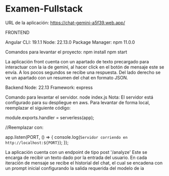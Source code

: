 ﻿# Examen-Fullstack

URL de la aplicación:
https://chat-gemini-a5f39.web.app/

FRONTEND

Angular CLI: 19.1.1
Node: 22.13.0
Package Manager: npm 11.0.0

Comandos para levantar el proyecto:
npm install
npm start

La aplicación front cuenta con un apartado de texto precargado para interactuar con la ia de gemini, al hacer click en el botón de mensaje este se envía. A los pocos segundos se recibe una respuesta. Del lado derecho se ve un apartado con un resumen del chat en formato JSON.

Backend
Node: 22.13
Framework: express

Comando para levantar el servidor.
node index.js
Nota: El servidor está configurado para su despliegue en aws. Para levantar de forma local, reemplazar el siguiente código:

module.exports.handler = serverless(app);

//Reemplazar con:

app.listen(PORT, () => {
    console.log(`Servidor corriendo en http://localhost:${PORT}`);
});

La aplicación cuenta con un endpoint de tipo post '/analyze'
Este se encarga de recibir un texto dado por la entrada del usuario.
En cada iteración de mensaje se recibe el historial del chat, el cual se encadena con un prompt inicial configurando la salida requerida del modelo de ia
